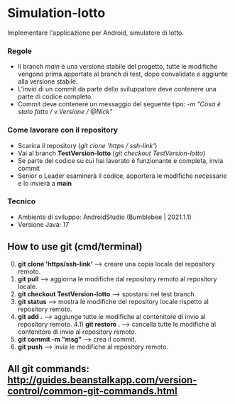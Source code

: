 # Simulation-lotto
Implementare l'applicazione per Android, simulatore di lotto.
### Regole
 - Il branch *main* è una versione stabile del progetto, tutte le modifiche vengono prima apportate al branch di test, dopo convalidate e aggiunte alla versione stabile.
 - L'invio di un commit da parte dello sviluppatore deve contenere una parte di codice completo.
 - Commit deve contenere un messaggio del seguente tipo: *-m "Cosa è stato fatto / v.Versione / @Nick"*
### Come lavorare con il repository
- Scarica il repository (*git clone 'https / ssh-link'*)
- Vai al branch **TestVersion-lotto** (*git checkout TestVersion-lotto*)
- Se parte del codice su cui hai lavorato è funzionante e completa, invia commit
- Senior o Leader esaminerà il codice, apporterà le modifiche necessarie e lo invierà a **main**
### Tecnico
 - Ambiente di sviluppo: AndroidStudio (Bumblebee | 2021.1.1)
 - Versione Java: 17
## How to use git (cmd/terminal)
0) **git clone 'https/ssh-link'** --> creare una copia locale del repository remoto.
1) **git pull** --> aggiorna le modifiche dal repository remoto al repository locale.
2) **git checkout TestVersion-lotto** --> spostarsi nel test branch.
3) **git status** --> mostra le modifiche del repository locale rispetto al repository remoto.
4) **git add .** --> aggiunge tutte le modifiche al contenitore di invio al repository remoto.
4.1) **git restore .** --> cancella tutte le modifiche al contenitore di invio al repository remoto.
5) **git commit -m "msg"** --> crea il commit.
6) **git push** --> invia le modifiche al repository remoto.
## All git commands: http://guides.beanstalkapp.com/version-control/common-git-commands.html